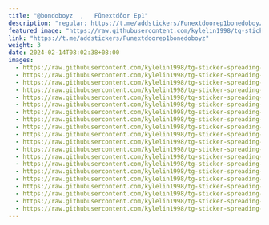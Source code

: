 ```yaml
---
title: "@bondoboyz  ,   Fūnextdōor Ep1"
description: "regular: https://t.me/addstickers/Funextdoorep1bonedoboyz"
featured_image: "https://raw.githubusercontent.com/kylelin1998/tg-sticker-spreading-worldwide-images/main/img/15f9e88d-f9e7-43d6-9e18-ade0bf2ccd90.jpg"
link: "https://t.me/addstickers/Funextdoorep1bonedoboyz"
weight: 3
date: 2024-02-14T08:02:38+08:00
images:
  - https://raw.githubusercontent.com/kylelin1998/tg-sticker-spreading-worldwide-images/main/img/15f9e88d-f9e7-43d6-9e18-ade0bf2ccd90.jpg
  - https://raw.githubusercontent.com/kylelin1998/tg-sticker-spreading-worldwide-images/main/img/429215dd-d8fa-4cc3-b744-6a2fb6e1f5b2.jpg
  - https://raw.githubusercontent.com/kylelin1998/tg-sticker-spreading-worldwide-images/main/img/1da8ffaa-c0e6-4322-9195-4aebb61052ab.jpg
  - https://raw.githubusercontent.com/kylelin1998/tg-sticker-spreading-worldwide-images/main/img/1491ea01-3905-4fab-89d2-3edcb558c03b.jpg
  - https://raw.githubusercontent.com/kylelin1998/tg-sticker-spreading-worldwide-images/main/img/a30455bb-bce8-4bef-a2bd-086f3135a98f.jpg
  - https://raw.githubusercontent.com/kylelin1998/tg-sticker-spreading-worldwide-images/main/img/9d64680d-51dd-4338-96d9-c677bd86d508.jpg
  - https://raw.githubusercontent.com/kylelin1998/tg-sticker-spreading-worldwide-images/main/img/3b3c6c02-5b30-4df2-b33b-a5f9d8690537.jpg
  - https://raw.githubusercontent.com/kylelin1998/tg-sticker-spreading-worldwide-images/main/img/98b28ed2-c437-486e-942a-518e51a00699.jpg
  - https://raw.githubusercontent.com/kylelin1998/tg-sticker-spreading-worldwide-images/main/img/ce084acb-6f35-4447-a39b-b43a9a1f0685.jpg
  - https://raw.githubusercontent.com/kylelin1998/tg-sticker-spreading-worldwide-images/main/img/5335ba28-2287-429c-988d-3504404d1d34.jpg
  - https://raw.githubusercontent.com/kylelin1998/tg-sticker-spreading-worldwide-images/main/img/df4b860b-38c6-444d-9cff-52ced0a2f1df.jpg
  - https://raw.githubusercontent.com/kylelin1998/tg-sticker-spreading-worldwide-images/main/img/eabe7014-c338-4614-b7a0-907591cf4e9d.jpg
  - https://raw.githubusercontent.com/kylelin1998/tg-sticker-spreading-worldwide-images/main/img/0eb06e16-b365-462f-9862-337c1e140194.jpg
  - https://raw.githubusercontent.com/kylelin1998/tg-sticker-spreading-worldwide-images/main/img/c8975dc0-51dc-41e0-a4a2-2147517331e9.jpg
  - https://raw.githubusercontent.com/kylelin1998/tg-sticker-spreading-worldwide-images/main/img/db9fc128-8d67-42a6-93a6-ef0374f41ee1.jpg
  - https://raw.githubusercontent.com/kylelin1998/tg-sticker-spreading-worldwide-images/main/img/d24de843-bbf6-4771-8c19-67db88360404.jpg
  - https://raw.githubusercontent.com/kylelin1998/tg-sticker-spreading-worldwide-images/main/img/165353f1-0731-4081-9962-f28a95ce024e.jpg
  - https://raw.githubusercontent.com/kylelin1998/tg-sticker-spreading-worldwide-images/main/img/057fb1f9-3e0c-4936-bde5-5af08a1e81f4.jpg
  - https://raw.githubusercontent.com/kylelin1998/tg-sticker-spreading-worldwide-images/main/img/aeabd516-4fba-4bf8-8c0e-ffbae708b5a6.jpg
  - https://raw.githubusercontent.com/kylelin1998/tg-sticker-spreading-worldwide-images/main/img/5c46f6b5-91b9-4de1-917e-e5819bca121e.jpg
---
```

